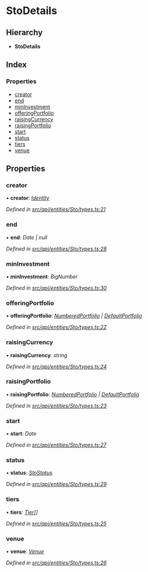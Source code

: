 # StoDetails

## Hierarchy

* **StoDetails**

## Index

### Properties

* [creator](stodetails.md#creator)
* [end](stodetails.md#end)
* [minInvestment](stodetails.md#mininvestment)
* [offeringPortfolio](stodetails.md#offeringportfolio)
* [raisingCurrency](stodetails.md#raisingcurrency)
* [raisingPortfolio](stodetails.md#raisingportfolio)
* [start](stodetails.md#start)
* [status](stodetails.md#status)
* [tiers](stodetails.md#tiers)
* [venue](stodetails.md#venue)

## Properties

### creator

• **creator**: [_Identity_](../classes/identity.md)

_Defined in_ [_src/api/entities/Sto/types.ts:21_](https://github.com/PolymathNetwork/polymesh-sdk/blob/a0872cf4/src/api/entities/Sto/types.ts#L21)

### end

• **end**: _Date \| null_

_Defined in_ [_src/api/entities/Sto/types.ts:28_](https://github.com/PolymathNetwork/polymesh-sdk/blob/a0872cf4/src/api/entities/Sto/types.ts#L28)

### minInvestment

• **minInvestment**: _BigNumber_

_Defined in_ [_src/api/entities/Sto/types.ts:30_](https://github.com/PolymathNetwork/polymesh-sdk/blob/a0872cf4/src/api/entities/Sto/types.ts#L30)

### offeringPortfolio

• **offeringPortfolio**: [_NumberedPortfolio_](../classes/numberedportfolio.md) _\|_ [_DefaultPortfolio_](../classes/defaultportfolio.md)

_Defined in_ [_src/api/entities/Sto/types.ts:22_](https://github.com/PolymathNetwork/polymesh-sdk/blob/a0872cf4/src/api/entities/Sto/types.ts#L22)

### raisingCurrency

• **raisingCurrency**: _string_

_Defined in_ [_src/api/entities/Sto/types.ts:24_](https://github.com/PolymathNetwork/polymesh-sdk/blob/a0872cf4/src/api/entities/Sto/types.ts#L24)

### raisingPortfolio

• **raisingPortfolio**: [_NumberedPortfolio_](../classes/numberedportfolio.md) _\|_ [_DefaultPortfolio_](../classes/defaultportfolio.md)

_Defined in_ [_src/api/entities/Sto/types.ts:23_](https://github.com/PolymathNetwork/polymesh-sdk/blob/a0872cf4/src/api/entities/Sto/types.ts#L23)

### start

• **start**: _Date_

_Defined in_ [_src/api/entities/Sto/types.ts:27_](https://github.com/PolymathNetwork/polymesh-sdk/blob/a0872cf4/src/api/entities/Sto/types.ts#L27)

### status

• **status**: [_StoStatus_](../enums/stostatus.md)

_Defined in_ [_src/api/entities/Sto/types.ts:29_](https://github.com/PolymathNetwork/polymesh-sdk/blob/a0872cf4/src/api/entities/Sto/types.ts#L29)

### tiers

• **tiers**: [_Tier_](tier.md)_\[\]_

_Defined in_ [_src/api/entities/Sto/types.ts:25_](https://github.com/PolymathNetwork/polymesh-sdk/blob/a0872cf4/src/api/entities/Sto/types.ts#L25)

### venue

• **venue**: [_Venue_](../classes/venue.md)

_Defined in_ [_src/api/entities/Sto/types.ts:26_](https://github.com/PolymathNetwork/polymesh-sdk/blob/a0872cf4/src/api/entities/Sto/types.ts#L26)

